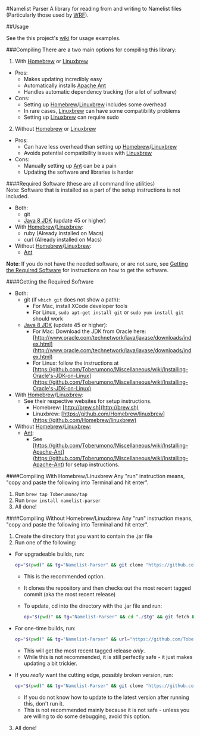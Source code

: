 #Namelist Parser
A library for reading from and writing to Namelist files (Particularly those used by [WRF](http://www.wrf-model.org/index.php)).

##Usage

See the this project's [wiki](https://github.com/Toberumono/Namelist-Parser/wiki) for usage examples.

###Compiling
There are a two main options for compiling this library:

1. With [Homebrew](http://brew.sh) or [Linuxbrew](https://github.com/Homebrew/linuxbrew)
  + Pros:
    - Makes updating incredibly easy
    - Automatically installs [Apache Ant](http://ant.apache.org/)
    - Handles automatic dependency tracking (for a lot of software)
  + Cons:
    - Setting up [Homebrew](http://brew.sh)/[Linuxbrew](https://github.com/Homebrew/linuxbrew) includes some overhead
    - In rare cases, [Linuxbrew](https://github.com/Homebrew/linuxbrew) can have some compatibility problems
    - Setting up [Linuxbrew](https://github.com/Homebrew/linuxbrew) can require sudo
2. Without [Homebrew](http://brew.sh) or [Linuxbrew](https://github.com/Homebrew/linuxbrew)
  + Pros:
    - Can have less overhead than setting up [Homebrew](http://brew.sh)/[Linuxbrew](https://github.com/Homebrew/linuxbrew)
    - Avoids potential compatibility issues with [Linuxbrew](https://github.com/Homebrew/linuxbrew)
  + Cons:
    - Manually setting up [Ant](http://ant.apache.org/) can be a pain
    - Updating the software and libraries is harder

####Required Software
(these are all command line utilities)<br>
Note: Software that is installed as a part of the setup instructions is not included.

* Both:
  + git
  + [Java 8 JDK](http://www.oracle.com/technetwork/java/javase/downloads/index.html) (update 45 or higher)
* With [Homebrew](http://brew.sh)/[Linuxbrew](https://github.com/Homebrew/linuxbrew):
  + ruby (Already installed on Macs)
  + curl (Already installed on Macs)
* Without [Homebrew](http://brew.sh)/[Linuxbrew](https://github.com/Homebrew/linuxbrew):
  + [Ant](http://ant.apache.org/)

**Note**: If you do not have the needed software, or are not sure, see [Getting the Required Software](#getting-the-required-software) for instructions on how to get the software.

####Getting the Required Software

* Both:
  + git (if `which git` does not show a path):
    * For Mac, install XCode developer tools
    * For Linux, `sudo apt-get install git` or `sudo yum install git` should work
  + [Java 8 JDK](http://www.oracle.com/technetwork/java/javase/downloads/index.html) (update 45 or higher):
    * For Mac: Download the JDK from Oracle here: [http://www.oracle.com/technetwork/java/javase/downloads/index.html](http://www.oracle.com/technetwork/java/javase/downloads/index.html)
    * For Linux: follow the instructions at [https://github.com/Toberumono/Miscellaneous/wiki/Installing-Oracle's-JDK-on-Linux](https://github.com/Toberumono/Miscellaneous/wiki/Installing-Oracle's-JDK-on-Linux)
* With [Homebrew](http://brew.sh)/[Linuxbrew](https://github.com/Homebrew/linuxbrew):
  + See their respective websites for setup instructions.
    - Homebrew: [http://brew.sh](http://brew.sh)
    - Linuxbrew: [https://github.com/Homebrew/linuxbrew](https://github.com/Homebrew/linuxbrew)
* Without [Homebrew](http://brew.sh)/[Linuxbrew](https://github.com/Homebrew/linuxbrew):
  + [Ant](http://ant.apache.org/):
    - See [https://github.com/Toberumono/Miscellaneous/wiki/Installing-Apache-Ant](https://github.com/Toberumono/Miscellaneous/wiki/Installing-Apache-Ant) for setup instructions.

####Compiling With Homebrew/Linuxbrew
Any "run" instruction means, "copy and paste the following into Terminal and hit enter".

1. Run `brew tap Toberumono/tap`
2. Run `brew install namelist-parser`
3. All done!

####Compiling Without Homebrew/Linuxbrew
Any "run" instruction means, "copy and paste the following into Terminal and hit enter".

1. Create the directory that you want to contain the .jar file
2. Run one of the following:
  + For upgradeable builds, run:
    
    ```bash
    op="$(pwd)" && tg="Namelist-Parser" && git clone "https://github.com/Toberumono/$tg.git" && cd "./$tg" && git checkout "$(git describe)" && ant; cd "$op"; unset op tg
    ```
    * This is the recommended option.
    * It clones the repository and then checks out the most recent tagged commit (aka the most recent release)
    * To update, cd into the directory with the .jar file and run:

      ```bash
      op="$(pwd)" && tg="Namelist-Parser" && cd "./$tg" && git fetch && git checkout "$(git describe)" && ant; cd "$op"; unset op tg
      ```
  + For one-time builds, run:

    ```bash
    op="$(pwd)" && tg="Namelist-Parser" && url="https://github.com/Toberumono/$tg" && mkdir "./$tg" && curl -#fSL "$url/archive/$(git ls-remote --tags $url.git | grep -oE '([0-9]+\.)*[0-9]+$' | sort -g | tail -1).tar.gz" | tar -xz --strip-components 1 -C "./$tg" && cd "./$tg" && ant; cd "$op" && rm -rf "$tg"; unset op tg url
    ```
    * This will get the most recent tagged release *only*.
    * While this is not recommended, it is still perfectly safe - it just makes updating a bit trickier.
  + If you *really* want the cutting edge, possibly broken version, run:

    ```bash
    op="$(pwd)" && tg="Namelist-Parser" && git clone "https://github.com/Toberumono/$tg.git" && cd "./$tg" && ant; cd "$op"; unset op tg
    ```
    * If you do not know how to update to the latest version after running this, don't run it.
    * This is not recommended mainly because it is not safe - unless you are willing to do some debugging, avoid this option.
3. All done!
